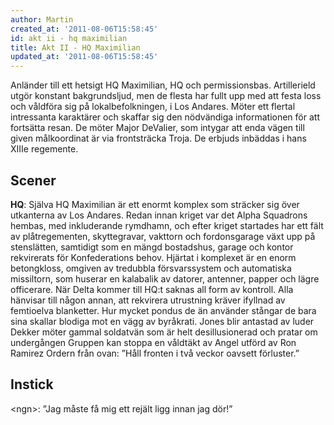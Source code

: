 ```yaml
---
author: Martin
created_at: '2011-08-06T15:58:45'
id: akt ii - hq maximilian
title: Akt II - HQ Maximilian
updated_at: '2011-08-06T15:58:45'
---
```

Anländer till ett hetsigt HQ Maximilian, HQ och permissionsbas. Artillerield utgör konstant bakgrundsljud, men de flesta har fullt upp med att festa loss och våldföra sig på lokalbefolkningen, i Los Andares. Möter ett flertal intressanta karaktärer och skaffar sig den nödvändiga informationen för att fortsätta resan. De möter Major DeValier, som intygar att enda vägen till given målkoordinat är via frontsträcka Troja. De erbjuds inbäddas i hans XIIIe regemente.

## Scener

**HQ**: Själva HQ Maximilian är ett enormt komplex som sträcker sig över utkanterna av Los Andares. Redan innan kriget var det Alpha Squadrons hembas, med inkluderande rymdhamn, och efter kriget startades har ett fält av plåtregementen, skyttegravar, vakttorn och fordonsgarage växt upp på stenslätten, samtidigt som en mängd bostadshus, garage och kontor rekvirerats för Konfederations behov. Hjärtat i komplexet är en enorm betongkloss, omgiven av tredubbla försvarssystem och automatiska missiltorn, som huserar en kalabalik av datorer, antenner, papper och lägre officerare. När Delta kommer till HQ:t saknas all form av kontroll. Alla hänvisar till någon annan, att rekvirera utrustning kräver ifyllnad av femtioelva blanketter. Hur mycket pondus de än använder stångar de bara sina skallar blodiga mot en vägg av byråkrati. Jones blir antastad av luder Dekker möter gammal soldatvän som är helt desillusionerad och pratar om undergången Gruppen kan stoppa en våldtäkt av Angel utförd av Ron Ramirez Ordern från ovan: ”Håll fronten i två veckor oavsett förluster.”

## Instick

&lt;ngn&gt;: ”Jag måste få mig ett rejält ligg innan jag dör!”